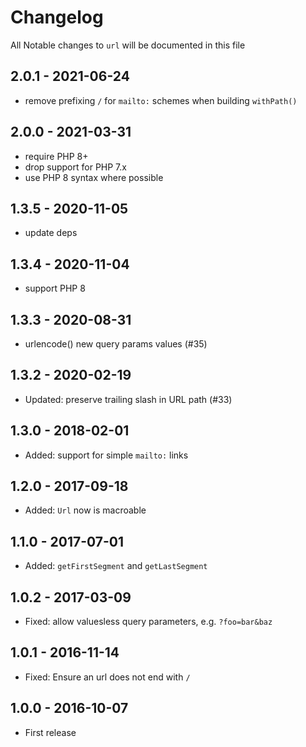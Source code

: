 # Changelog

All Notable changes to `url` will be documented in this file

## 2.0.1 - 2021-06-24

- remove prefixing `/` for `mailto:` schemes when building `withPath()`

## 2.0.0 - 2021-03-31

- require PHP 8+
- drop support for PHP 7.x
- use PHP 8 syntax where possible

## 1.3.5 - 2020-11-05

- update deps

## 1.3.4 - 2020-11-04

- support PHP 8

## 1.3.3 - 2020-08-31

- urlencode() new query params values (#35)

## 1.3.2 - 2020-02-19
- Updated: preserve trailing slash in URL path (#33)

## 1.3.0 - 2018-02-01
- Added: support for simple `mailto:` links

## 1.2.0 - 2017-09-18
- Added: `Url` now is macroable

## 1.1.0 - 2017-07-01
- Added: `getFirstSegment` and `getLastSegment`

## 1.0.2 - 2017-03-09
- Fixed: allow valuesless query parameters, e.g. `?foo=bar&baz`

## 1.0.1 - 2016-11-14
- Fixed: Ensure an url does not end with `/`

## 1.0.0 - 2016-10-07
- First release
